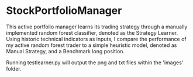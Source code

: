 # StockPortfolioManager
This active portfolio manager learns its trading strategy through a manually implemented random forest classifier, denoted as the Strategy Learner. Using historic technical indicators as inputs, I compare the performance of my active random forest trader to a simple heuristic model, denoted as Manual Strategy, and a Benchmark long position.

Running testlearner.py will output the png and txt files within the 'images' folder.
